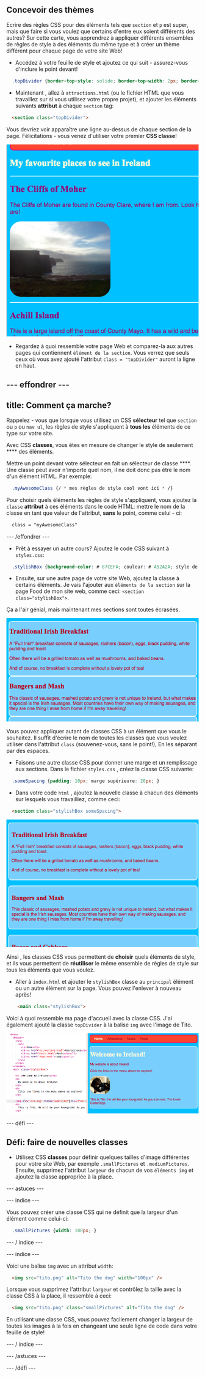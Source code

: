 ## Concevoir des thèmes

Ecrire des règles CSS pour des éléments tels que `section` et `p` est super, mais que faire si vous voulez que certains d'entre eux soient différents des autres? Sur cette carte, vous apprendrez à appliquer différents ensembles de règles de style à des éléments du même type et à créer un thème différent pour chaque page de votre site Web!

+ Accédez à votre feuille de style et ajoutez ce qui suit - assurez-vous d'inclure le point devant!

```css
  .topDivider {border-top-style: solide; border-top-width: 2px; border-top-color: # F5FFFA; rembourrage-fond: 10px; }
```

+ Maintenant , allez à `attractions.html` (ou le fichier HTML que vous travaillez sur si vous utilisez votre propre projet), et ajouter les éléments suivants **attribut** à chaque `section` tag:

```html
  <section class="topDivider">
```

Vous devriez voir apparaître une ligne au-dessus de chaque section de la page. Félicitations - vous venez d'utiliser votre premier **CSS classe**!

![Page avec des lignes entre les sections](images/sectionsWithTopBorder.png)

+ Regardez à quoi ressemble votre page Web et comparez-la aux autres pages qui contiennent `élément de la section`. Vous verrez que seuls ceux où vous avez ajouté l'attribut `class = "topDivider"` auront la ligne en haut.

## \--- effondrer \---

## title: Comment ça marche?

Rappelez - vous que lorsque vous utilisez un CSS **sélecteur** tel que `section` ou `p` ou `nav ul`, les règles de style s'appliquent à **tous les** éléments de ce type sur votre site.

Avec CSS **classes**, vous êtes en mesure de changer le style de seulement **** des éléments.

Mettre un point devant votre sélecteur en fait un sélecteur de classe ****. Une classe peut avoir n'importe quel nom, il ne doit donc pas être le nom d'un élément HTML. Par exemple:

```css
  .myAwesomeClass {/ * mes règles de style cool vont ici * /}
```

Pour choisir quels éléments les règles de style s'appliquent, vous ajoutez la `classe` **attribut** à ces éléments dans le code HTML: mettre le nom de la classe en tant que valeur de l'attribut, **sans** le point, comme celui - ci:

```html
  class = "myAwesomeClass"
```

\--- /effondrer \---

+ Prêt à essayer un autre cours? Ajoutez le code CSS suivant à `styles.css`:

```css
  .stylishBox {background-color: # 87CEFA; couleur: # A52A2A; style de bordure: solide; border-width: 2px; border-color: # F5FFFA; border-radius: 10px; }
```

+ Ensuite, sur une autre page de votre site Web, ajoutez la classe à certains éléments. Je vais l'ajouter aux `éléments de la section` sur la page Food de mon site web, comme ceci: `<section class="stylishBox">`.

Ça a l'air génial, mais maintenant mes sections sont toutes écrasées.

![Belles sections à la recherche écrasée](images/squashedSections.png)

Vous pouvez appliquer autant de classes CSS à un élément que vous le souhaitez. Il suffit d'écrire le nom de toutes les classes que vous voulez utiliser dans l'attribut `class` (souvenez-vous, sans le point!), En les séparant par des espaces.

+ Faisons une autre classe CSS pour donner une marge et un remplissage aux sections. Dans le fichier `styles.css` , créez la classe CSS suivante:

```css
  .someSpacing {padding: 10px; marge supérieure: 20px; }
```

+ Dans votre code `html` , ajoutez la nouvelle classe à chacun des éléments sur lesquels vous travailliez, comme ceci:

```html
  <section class="stylishBox someSpacing">
```

![Sections avec marge et remplissage ajoutés](images/sectionsWithSpacing.png)

Ainsi , les classes CSS vous permettent de **choisir** quels éléments de style, et ils vous permettent de **réutiliser** le même ensemble de règles de style sur tous les éléments que vous voulez.

+ Aller à `index.html` et ajouter le `stylishBox` classe au `principal` élément ou un autre élément sur la page. Vous pouvez l'enlever à nouveau après!

```html
    <main class="stylishBox">   
```

Voici à quoi ressemble ma page d'accueil avec la classe CSS. J'ai également ajouté la classe `topDivider` à la balise `img` avec l'image de Tito.

![Classes CSS utilisées sur la page d'accueil](images/homePageWithClasses.png)

\--- défi \---

## Défi: faire de nouvelles classes

+ Utilisez CSS **classes** pour définir quelques tailles d'image différentes pour votre site Web, par exemple `.smallPictures` et `.mediumPictures`. Ensuite, supprimez l'attribut `largeur` de chacun de vos `éléments img` et ajoutez la classe appropriée à la place.

\--- astuces \---

\--- indice \---

Vous pouvez créer une classe CSS qui ne définit que la largeur d'un élément comme celui-ci:

```css
  .smallPictures {width: 100px; }
```

\--- / indice \---

\--- indice \---

Voici une balise `img` avec un attribut `width`:

```html
  <img src="tito.png" alt="Tito the dog" width="100px" />       
```

Lorsque vous supprimez l'attribut `largeur` et contrôlez la taille avec la classe CSS à la place, il ressemble à ceci:

```html
  <img src="tito.png" class="smallPictures" alt="Tito the dog" />       
```

En utilisant une classe CSS, vous pouvez facilement changer la largeur de toutes les images à la fois en changeant une seule ligne de code dans votre feuille de style!

\--- / indice \---

\--- /astuces \---

\--- /défi \---